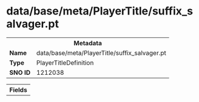 <h1>data/base/meta/PlayerTitle/suffix_salvager.pt</h1><table><tr><th colspan="100%">Metadata</th></tr><tr><td><b>Name</b></td><td>data/base/meta/PlayerTitle/suffix_salvager.pt</td></tr><tr><td><b>Type</b></td><td>PlayerTitleDefinition</td></tr><tr><td><b>SNO ID</b></td><td>1212038</td></tr></table>

<table><tr><th colspan="100%">Fields</th></tr></table>

